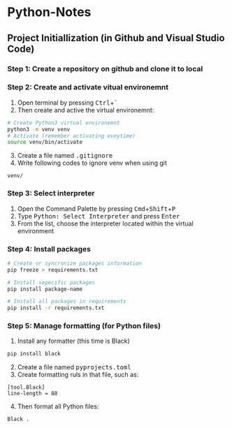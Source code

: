 # Python-Notes

## Project Initiallization (in Github and Visual Studio Code)

### Step 1: Create a repository on github and clone it to local 

### Step 2: Create and activate vitual environemnt
1. Open terminal by pressing <kbd>Ctrl</kbd>+<kbd>`</kbd>
2. Then create and active the virtual environemnt: 
```Bash
# Create Python3 virtual environemnt
python3 -m venv venv
# Activate (remember activating eveytime)
source venv/bin/activate
```
3. Create a file named <kbd>.gitignore</kbd>
4. Write following codes to ignore venv when using git
```
venv/
```

### Step 3: Select interpreter
1. Open the Command Palette by pressing <kbd>Cmd</kbd>+<kbd>Shift</kbd>+<kbd>P</kbd>
2. Type <kbd>Python: Select Interpreter</kbd> and press <kbd>Enter</kbd>
3. From the list, choose the interpreter located within the virtual environment 

### Step 4: Install packages
```Bash
# Create or syncronize packages information
pip freeze > requirements.txt

# Install sepecific packages
pip install package-name

# Install all packages in requirements
pip install -r requirements.txt
```

### Step 5: Manage formatting (for Python files)
1. Install any formatter (this time is Black)
```Bash
pip install black
```
2. Create a file named <kbd>pyprojects.toml</kbd>
3. Create formatting ruls in that file, such as:
```
[tool.Black]
line-length = 88
```
4. Then format all Python files:
```Bash
Black .
```